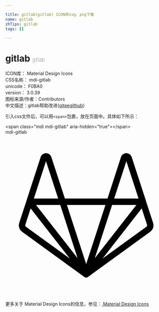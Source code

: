 ```yaml
---

title: gitlab(gitlab) ICON转svg、png下载
name: gitlab
zhTips: gitlab
tags: []

---
```


# gitlab  <small style="font-size: 60%;font-weight: 100">gitlab</small>


<div class="detail-page">
<p>
<span>
ICON库：
<span class="badge-secondary badge">Material Design Icons</span> 
</span>
<br/>
<span>
CSS名称：
<span class="badge-secondary badge">mdi-gitlab</span> 
</span>
<br/>
<span>
unicode：
<span class="badge-secondary badge">F0BA0</span> 
<copy-btn content='F0BA0' btn-title=""></copy-btn>
<copy-btn :content='String.fromCodePoint(parseInt("F0BA0", 16))' btn-title="复制U"></copy-btn>
</span>
<br/>
<span>
version：
<span class="badge-secondary badge">3.0.39</span> 
</span>
<br/>
<span>图标来源/作者：<span class="badge-light badge">Contributors</span></span> 
<br/>
<span class="zh-detail">中文描述：<span class="badge-primary badge">gitlab</span><span class="help-link"><span>帮助改进</span>(<a href="https://gitee.com/liuwave/icon-helper/edit/master/json/material/gitlab.json" target="_blank" rel="noopener noreferrer">gitee</a><a href="https://github.com/liuwave/icon-helper/edit/master/json/material/gitlab.json" target="_blank" rel="noopener noreferrer">github</a></span>)</span><br/>
</p>
</div>
<div class="alert alert-dark">
  <i class="mdi mdi-gitlab mdi-48px"></i>
  <i class="mdi mdi-gitlab mdi-36px"></i>
  <i class="mdi mdi-gitlab mdi-24px"></i>
  <i class="mdi mdi-gitlab mdi-18px"></i>
</div>
<div>
  <p>引入css文件后，可以用<code>&lt;span&gt;</code>包裹，放在页面中。具体如下所示：    
  </p>
  <div class="alert alert-primary" style="font-size: 14px">
    &lt;span class="mdi mdi-gitlab" aria-hidden="true"&gt;&lt;/span&gt;
    <copy-btn content='<span class="mdi mdi-gitlab" aria-hidden="true"></span>'></copy-btn>
  </div>
  <div class="alert alert-secondary">
    <i class="mdi mdi-gitlab"
    style="font-size: 24px"
    aria-hidden="true"></i> mdi-gitlab
    <copy-btn content="mdi-gitlab" btn-title="复制图标名称"></copy-btn>
  </div>
</div>
<div id="svg" class="svg-wrap">
<svg xmlns="http://www.w3.org/2000/svg" viewBox="0 0 24 24"><path d="M21.94 13.11L20.89 9.89C20.89 9.86 20.88 9.83 20.87 9.8L18.76 3.32C18.65 3 18.33 2.75 17.96 2.75C17.6 2.75 17.28 3 17.17 3.33L15.17 9.5H8.84L6.83 3.33C6.72 3 6.4 2.75 6.04 2.75H6.04C5.67 2.75 5.35 3 5.24 3.33L3.13 9.82C3.13 9.82 3.13 9.83 3.13 9.83L2.06 13.11C1.9 13.61 2.07 14.15 2.5 14.45L11.72 21.16C11.89 21.28 12.11 21.28 12.28 21.15L21.5 14.45C21.93 14.15 22.1 13.61 21.94 13.11M8.15 10.45L10.72 18.36L4.55 10.45M13.28 18.37L15.75 10.78L15.85 10.45H19.46L13.87 17.61M17.97 3.94L19.78 9.5H16.16M14.86 10.45L13.07 15.96L12 19.24L9.14 10.45M6.03 3.94L7.84 9.5H4.23M3.05 13.69C2.96 13.62 2.92 13.5 2.96 13.4L3.75 10.97L9.57 18.42M20.95 13.69L14.44 18.42L14.46 18.39L20.25 10.97L21.04 13.4C21.08 13.5 21.04 13.62 20.95 13.69" /></svg>
</div>
<detail full-name='mdi-gitlab'></detail>
    
<div><p>更多关于 Material Design Icons的信息，参见：<a target="_blank" href="https://iconhelper.cn/material.html"> Material Design Icons</a>
</p></div>
